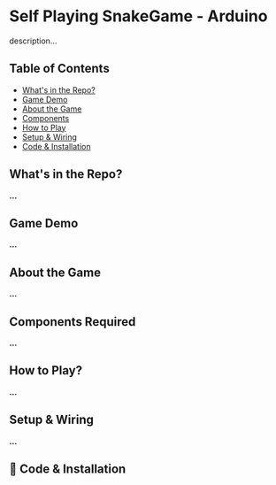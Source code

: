 # Self Playing SnakeGame - Arduino
description...

## Table of Contents
- [What's in the Repo?](#whats-in-the-repo)
- [Game Demo](#game-demo)
- [About the Game](#about-the-game)
- [Components](#components)
- [How to Play](#how-to-play)
- [Setup & Wiring](#setup--wiring)
- [Code & Installation](#code--installation)

## What's in the Repo?
**...**

## Game Demo
**...**

## About the Game
**...**

## Components Required
**...**

## How to Play?
**...**

## Setup & Wiring
**...**

## 📝 Code & Installation
